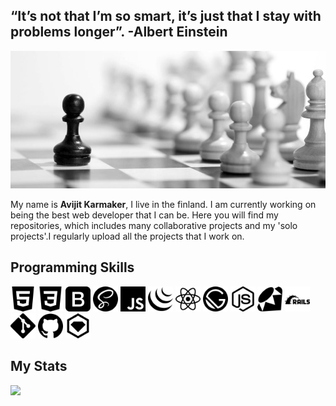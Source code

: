 ## “It’s not that I’m so smart, it’s just that I stay with problems longer”. -Albert Einstein

<img src="images/ngu-1.jpg">

My name is <b> Avijit Karmaker</b>, I live in the finland. I am currently working on being the best web developer that I can be. Here you will find my repositories, which includes many collaborative projects and my 'solo projects'.I regularly upload all the projects that I work on.  

## Programming Skills
<div>
<img src="images/html5.svg" height=40>
<img src="images/css3.svg" height=40>
<img src="images/bootstrap.svg" height=40>
<img src="images/sass.svg" height=40>
<img src="images/javascript.svg" height=40>
<img src="images/jquery.svg" height=40>
<img src="images/react.svg" height=40>
<img src="images/gatsby.svg" height=40>
<img src="images/node-dot-js.svg" height=40>
<img src="images/ruby.svg" height=40>
<img src="images/rubyonrails.svg" height=40>
<img src="images/git.svg" height=40>
<img src="images/github.svg" height=40>
<img src="images/rubygems.svg" height=40>
</div>

## My Stats
 <img src="https://github-readme-stats.vercel.app/api?username=ajkacca457&count_private=true&show_icons=true&theme=dracula">
